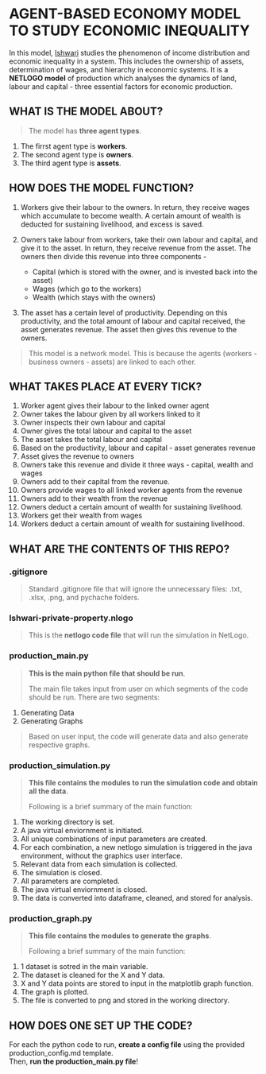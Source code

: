 
# AGENT-BASED ECONOMY MODEL TO STUDY ECONOMIC INEQUALITY

In this model, [Ishwari](https://github.com/social-stimulator) studies the phenomenon of income distribution and economic inequality in a system. This includes the ownership of assets, determination of wages, and hierarchy in economic systems. It is a **NETLOGO model** of production which analyses the dynamics of land, labour and capital - three essential factors for economic production.

## WHAT IS THE MODEL ABOUT?

> The model has **three agent types**.

1. The firrst agent type is **workers**.
2. The second agent type is **owners**.
3. The third agent type is **assets**.

##  HOW DOES THE MODEL FUNCTION?

1. Workers give their labour to the owners. In return, they receive wages which accumulate to become wealth. A certain amount of wealth is deducted for sustaining livelihood, and excess is saved.

2. Owners take labour from workers, take their own labour and capital, and give it to the asset. In return, they receive revenue from the asset. The owners then divide this revenue into three components -
    - Capital (which is stored with the owner, and is invested back into the asset)
    - Wages (which go to the workers)
    - Wealth (which stays with the owners)

3. The asset has a certain level of productivity. Depending on this productivity, and the total amount of labour and capital received, the asset generates revenue. The asset then gives this revenue to the owners.

> This model is a network model. This is because the agents (workers - business owners - assets) are linked to each other.

## WHAT TAKES PLACE AT EVERY TICK?

1. Worker agent gives their labour to the linked owner agent
2. Owner takes the labour given by all workers linked to it
3. Owner inspects their own labour and capital
4. Owner gives the total labour and capital to the asset
5. The asset takes the total labour and capital
6. Based on the productivity, labour and capital - asset generates revenue
7. Asset gives the revenue to owners
8. Owners take this revenue and divide it three ways - capital, wealth and wages
9. Owners add to their capital from the revenue.
10. Owners provide wages to all linked worker agents from the revenue
11. Owners add to their wealth from the revenue
12. Owners deduct a certain amount of wealth for sustaining livelihood.
13. Workers get their wealth from wages
14. Workers deduct a certain amount of wealth for sustaining livelihood.

## WHAT ARE THE CONTENTS OF THIS REPO?

### .gitignore

> Standard .gitignore file that will ignore the unnecessary files: .txt, .xlsx, .png, and pychache folders.  

### Ishwari-private-property.nlogo

> This is the **netlogo code file** that will run the simulation in NetLogo.

### production_main.py

> **This is the main python file that should be run**.  
> 
> The main file takes input from user on which segments of the code should be run. There are two segments:  
1. Generating Data
2. Generating Graphs

> Based on user input, the code will generate data and also generate respective graphs.

### production_simulation.py

> **This file contains the modules to run the simulation code and obtain all the data**.
> 
> Following is a brief summary of the main function:

1. The working directory is set.
2. A java virtual enviornment is initiated.
3. All unique combinations of input parameters are created.
4. For each combination, a new netlogo simulation is triggered in the java environment, without the graphics user interface.
5. Relevant data from each simulation is collected.
6. The simulation is closed.
7. All parameters are completed.
8. The java virtual enviornment is closed.
9. The data is converted into dataframe, cleaned, and stored for analysis.

### production_graph.py

> **This file contains the modules to generate the graphs**.
> 
> Following a brief summary of the main function:

1. 1 dataset is sotred in the main variable.
2. The dataset is cleaned for the X and Y data.
3. X and Y data points are stored to input in the matplotlib graph function.
4. The graph is plotted.
5. The file is converted to png and stored in the working directory.

## HOW DOES ONE SET UP THE CODE?

For each the python code to run, **create a config file** using the provided production_config.md template.  
Then, **run the production_main.py file**!